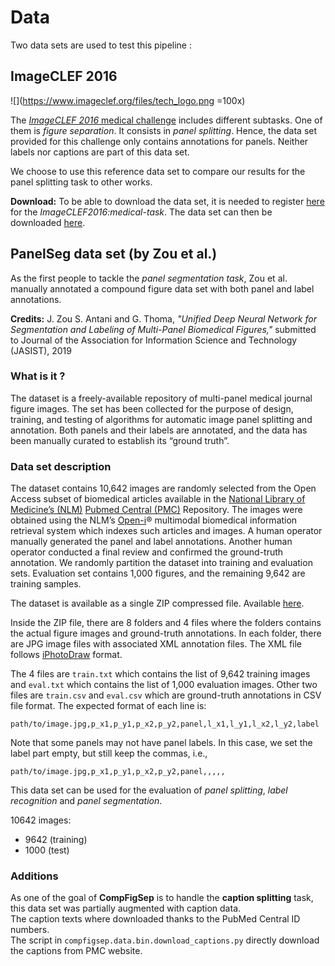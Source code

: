# Data

Two data sets are used to test this pipeline :


## ImageCLEF 2016

![](https://www.imageclef.org/files/tech_logo.png =100x)

The [_ImageCLEF 2016_ medical challenge](https://www.imageclef.org/2016/medical) includes different subtasks. One of them is _figure separation_. It consists in _panel splitting_. Hence, the data set provided for this challenge only contains annotations for panels. Neither labels nor captions are part of this data set.

We choose to use this reference data set to compare our results for the panel splitting task to other works.

**Download:** To be able to download the data set, it is needed to register [here](http://medgift.hevs.ch:8080/CLEF2016/faces/Register.jsp) for the _ImageCLEF2016:medical-task_. The data set can then be downloaded [here](http://fast.hevs.ch/imageclefmed/2016/).


## PanelSeg data set (by Zou et al.)

As the first people to tackle the _panel segmentation task_, Zou et al. manually annotated a compound figure data set with both panel and label annotations.

**Credits:** J. Zou S. Antani and G. Thoma, _"Unified Deep Neural Network for Segmentation and Labeling of Multi-Panel Biomedical Figures,"_ submitted to Journal of the Association for Information Science and Technology (JASIST), 2019

### What is it ?
The dataset is a freely-available repository of multi-panel medical journal figure images. The set has been collected for the purpose of design, training, and testing of algorithms for automatic image panel splitting and annotation. Both panels and their labels are annotated, and the data has been manually curated to establish its “ground truth”.

### Data set description

The dataset contains 10,642 images are randomly selected from the Open Access subset of biomedical articles available in the [National Library of Medicine’s (NLM)](https://www.nlm.nih.gov/) [Pubmed Central (PMC)](https://www.ncbi.nlm.nih.gov/pmc/) Repository. The images were obtained using the NLM’s [Open-i](https://lhncbc.nlm.nih.gov/project/open-i)® multimodal biomedical information retrieval system which indexes such articles and images. A human operator manually generated the panel and label annotations. Another human operator conducted a final review and confirmed the ground-truth annotation. We randomly partition the dataset into training and evaluation sets. Evaluation set contains 1,000 figures, and the remaining 9,642 are training samples.

The dataset is available as a single ZIP compressed file. Available [here](ftp://lhcftp.nlm.nih.gov/Open-Access-Datasets/NLM-Multi-Panel-Figure-Segmentation-Dataset/).

Inside the ZIP file, there are 8 folders and 4 files where the folders contains the actual figure images and ground-truth annotations. In each folder, there are JPG image files with associated XML annotation files. The XML file follows [iPhotoDraw](https://www.iphotodraw.com/) format.

The 4 files are `train.txt` which contains the list of 9,642 training images and `eval.txt` which contains the list of 1,000 evaluation images. Other two files are `train.csv` and `eval.csv` which are ground-truth annotations in CSV file format. The expected format of each line is:
```
path/to/image.jpg,p_x1,p_y1,p_x2,p_y2,panel,l_x1,l_y1,l_x2,l_y2,label
```
Note that some panels may not have panel labels. In this case, we set the label part empty, but still keep the commas, i.e.,
```
path/to/image.jpg,p_x1,p_y1,p_x2,p_y2,panel,,,,,
```

This data set can be used for the evaluation of _panel splitting_, _label recognition_ and _panel segmentation_.

10642 images:
* 9642 (training)
* 1000 (test)

### Additions

As one of the goal of **CompFigSep** is to handle the **caption splitting** task, this data set was partially augmented with caption data.\
The caption texts where downloaded thanks to the PubMed Central ID numbers.\
The script in `compfigsep.data.bin.download_captions.py` directly download the captions from PMC website.
